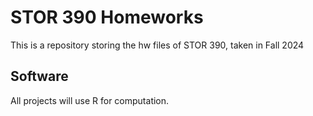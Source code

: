 # STOR 390 Homeworks
This is a repository storing the hw files of STOR 390, taken in Fall 2024

## Software
All projects will use R for computation.

